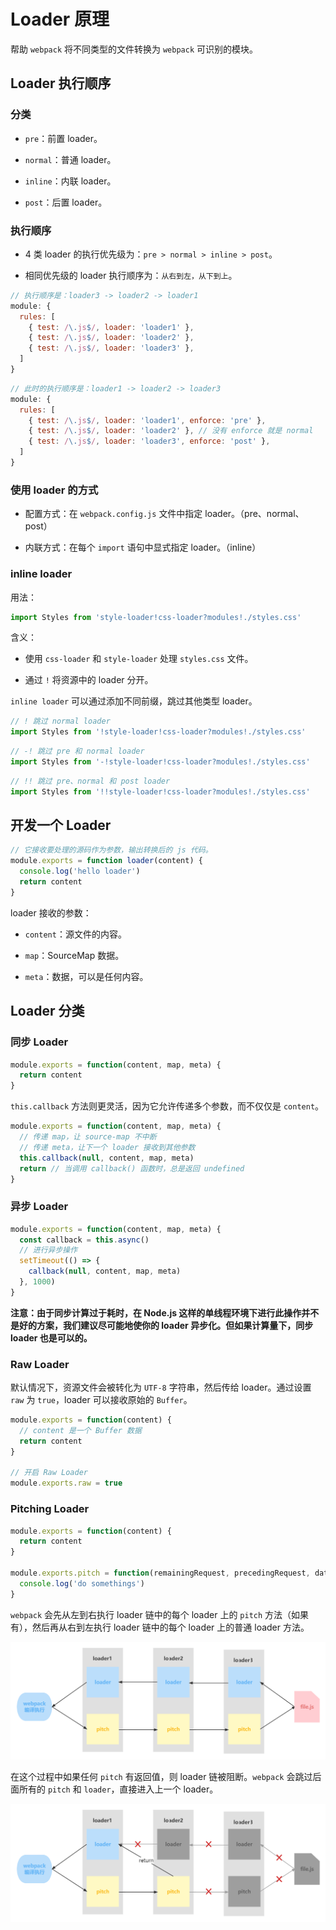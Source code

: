 # Loader 原理

帮助 `webpack` 将不同类型的文件转换为 `webpack` 可识别的模块。

## Loader 执行顺序

### 分类

- `pre`：前置 loader。

- `normal`：普通 loader。

- `inline`：内联 loader。

- `post`：后置 loader。

### 执行顺序

- 4 类 loader 的执行优先级为：`pre > normal > inline > post`。

- 相同优先级的 loader 执行顺序为：`从右到左，从下到上`。

```js
// 执行顺序是：loader3 -> loader2 -> loader1
module: {
  rules: [
    { test: /\.js$/, loader: 'loader1' },
    { test: /\.js$/, loader: 'loader2' },
    { test: /\.js$/, loader: 'loader3' },
  ]
}
```

```js
// 此时的执行顺序是：loader1 -> loader2 -> loader3
module: {
  rules: [
    { test: /\.js$/, loader: 'loader1', enforce: 'pre' },
    { test: /\.js$/, loader: 'loader2' }, // 没有 enforce 就是 normal
    { test: /\.js$/, loader: 'loader3', enforce: 'post' },
  ]
}
```

### 使用 loader 的方式

- 配置方式：在 `webpack.config.js` 文件中指定 loader。（pre、normal、post）

- 内联方式：在每个 `import` 语句中显式指定 loader。（inline）

### inline loader

用法：

```js
import Styles from 'style-loader!css-loader?modules!./styles.css'
```

含义：

- 使用 `css-loader` 和 `style-loader` 处理 `styles.css` 文件。

- 通过 `!` 将资源中的 loader 分开。

`inline loader` 可以通过添加不同前缀，跳过其他类型 loader。

```js
// ! 跳过 normal loader
import Styles from '!style-loader!css-loader?modules!./styles.css'
```

```js
// -! 跳过 pre 和 normal loader
import Styles from '-!style-loader!css-loader?modules!./styles.css'
```

```js
// !! 跳过 pre、normal 和 post loader
import Styles from '!!style-loader!css-loader?modules!./styles.css'
```

## 开发一个 Loader

```js
// 它接收要处理的源码作为参数，输出转换后的 js 代码。
module.exports = function loader(content) {
  console.log('hello loader')
  return content
}
```

loader 接收的参数：

- `content`：源文件的内容。

- `map`：SourceMap 数据。

- `meta`：数据，可以是任何内容。

## Loader 分类

### 同步 Loader

```js
module.exports = function(content, map, meta) {
  return content
}
```

`this.callback` 方法则更灵活，因为它允许传递多个参数，而不仅仅是 `content`。

```js
module.exports = function(content, map, meta) {
  // 传递 map，让 source-map 不中断
  // 传递 meta，让下一个 loader 接收到其他参数
  this.callback(null, content, map, meta)
  return // 当调用 callback() 函数时，总是返回 undefined
}
```

### 异步 Loader

```js
module.exports = function(content, map, meta) {
  const callback = this.async()
  // 进行异步操作
  setTimeout(() => {
    callback(null, content, map, meta)
  }, 1000)
}
```

**注意：由于同步计算过于耗时，在 Node.js 这样的单线程环境下进行此操作并不是好的方案，我们建议尽可能地使你的 loader 异步化。但如果计算量下，同步 loader 也是可以的。**

### Raw Loader

默认情况下，资源文件会被转化为 `UTF-8` 字符串，然后传给 loader。通过设置 `raw` 为 `true`，loader 可以接收原始的 `Buffer`。

```js
module.exports = function(content) {
  // content 是一个 Buffer 数据
  return content
}

// 开启 Raw Loader
module.exports.raw = true
```

### Pitching Loader

```js
module.exports = function(content) {
  return content
}

module.exports.pitch = function(remainingRequest, precedingRequest, data) {
  console.log('do somethings')
}
```

`webpack` 会先从左到右执行 loader 链中的每个 loader 上的 `pitch` 方法（如果有），然后再从右到左执行 loader 链中的每个 loader 上的普通 loader 方法。

![pitch-loader 执行顺序](./img/pitch-loader1.png)

在这个过程中如果任何 `pitch` 有返回值，则 loader 链被阻断。`webpack` 会跳过后面所有的 `pitch` 和 `loader`，直接进入上一个 loader。

![pitch-loader 返回值](./img/pitch-loader2.png)
